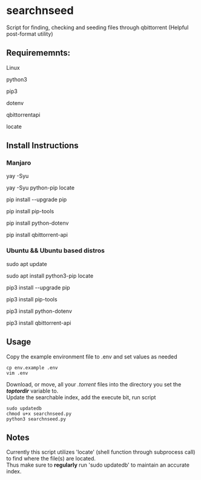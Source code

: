 # searchnseed
Script for finding, checking and seeding files through qbittorrent (Helpful post-format utility)

## Requirememnts:
  Linux

  python3

  pip3

  dotenv

  qbittorrentapi

  locate

## Install Instructions

### Manjaro 
yay -Syu

yay -Syu python-pip locate

pip install --upgrade pip 

pip install pip-tools

pip install python-dotenv

pip install qbittorrent-api


### Ubuntu && Ubuntu based distros
sudo apt update 

sudo apt install python3-pip locate

pip3 install --upgrade pip 

pip3 install pip-tools

pip3 install python-dotenv

pip3 install qbittorrent-api


## Usage
Copy the example environment file to .env and set values as needed

    cp env.example .env
    vim .env

Download, or move, all your *.torrent* files into the directory you set the ***toptordir*** variable to.<br/>
Update the searchable index, add the execute bit, run script 

    sudo updatedb
    chmod u+x searchnseed.py
    python3 searchnseed.py



## Notes
Currently this script utilizes 'locate' (shell function through subprocess call) to find where the file(s) are located.<br/>
Thus make sure to **regularly** run 'sudo updatedb' to maintain an accurate index.
